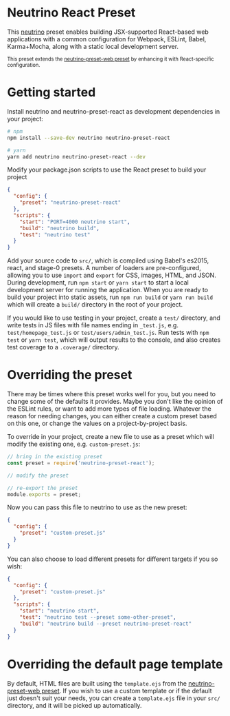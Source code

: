 # Neutrino React Preset

This [neutrino](https://github.com/mozilla-neutrino/neutrino) preset enables building JSX-supported
React-based web applications with a common configuration for Webpack, ESLint, Babel, Karma+Mocha,
along with a static local development server.

<sup>This preset extends the [neutrino-preset-web preset](https://github.com/mozilla-neutrino/neutrino-preset-web) by enhancing it with React-specific configuration.</sup>

# Getting started

Install neutrino and neutrino-preset-react as development dependencies in your project:

```sh
# npm
npm install --save-dev neutrino neutrino-preset-react

# yarn
yarn add neutrino neutrino-preset-react --dev
```

Modify your package.json scripts to use the React preset to build your project

```json
{
  "config": {
    "preset": "neutrino-preset-react"
  },
  "scripts": {
    "start": "PORT=4000 neutrino start",
    "build": "neutrino build",
    "test": "neutrino test"
  }
}
```

Add your source code to `src/`, which is compiled using Babel's es2015, react, and stage-0 presets.
A number of loaders are pre-configured, allowing you to use `import` and `export` for CSS, images,
HTML, and JSON. During development, run `npm start` or `yarn start` to start a local development server for running
the application. When you are ready to build your project into static assets, run `npm run build` or `yarn run build`
which will create a `build/` directory in the root of your project.

If you would like to use testing in your project, create a `test/` directory, and write tests in
JS files with file names ending in `_test.js`, e.g. `test/homepage_test.js` or
`test/users/admin_test.js`. Run tests with `npm test` or `yarn test`, which will output results to the console, and
also creates test coverage to a `.coverage/` directory.

# Overriding the preset

There may be times where this preset works well for you, but you need to change some of the defaults
it provides. Maybe you don't like the opinion of the ESLint rules, or want to add more types of file
loading. Whatever the reason for needing changes, you can either create a custom preset based on
this one, or change the values on a project-by-project basis.

To override in your project, create a new file to use as a preset which will modify the existing
one, e.g. `custom-preset.js`:

```js
// bring in the existing preset
const preset = require('neutrino-preset-react');

// modify the preset

// re-export the preset
module.exports = preset;
```

Now you can pass this file to neutrino to use as the new preset:

```json
{
  "config": {
    "preset": "custom-preset.js"
  }
}
```

You can also choose to load different presets for different targets if you so wish:

```json
{
  "config": {
    "preset": "custom-preset.js"
  },
  "scripts": {
    "start": "neutrino start",
    "test": "neutrino test --preset some-other-preset",
    "build": "neutrino build --preset neutrino-preset-react"
  }
}
```

# Overriding the default page template

By default, HTML files are built using the `template.ejs` from the [neutrino-preset-web preset](https://github.com/mozilla-neutrino/neutrino-preset-web).
If you wish to use a custom template or if the default just doesn't suit your needs, you can create
a `template.ejs` file in your `src/` directory, and it will be picked up automatically.
